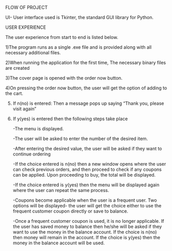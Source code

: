 FLOW OF PROJECT

UI- User interface used is Tkinter, the standard GUI library for
Python.

USER EXPERIENCE

The user experience from start to end is listed below. 

1)The program runs as a single .exe file and is provided along with
all necessary additional files.

2)When running the application for the first time, The necessary
binary files are created

3)The cover page is opened with the order now button.

4)On pressing the order now button, the user will get the option of
adding to the cart.

5) If n(no) is entered: Then a message pops up saying “Thank you,
please visit again”

6) If y(yes) is entered then the following steps take place

    -The menu is displayed.

    -The user will be asked to enter the number of the desired
     item.

    -After entering the desired value, the user will be asked if
     they want to continue ordering

    -If the choice entered is n(no) then a new window opens where
     the user can check previous orders, and then proceed to
     check if any coupons can be applied. Upon proceeding to buy,
     the total will be displayed.

    -If the choice entered is y(yes) then the menu will be
     displayed again where the user can repeat the same process.

    -Coupons become applicable when the user is a frequent user.
       Two options will be displayed- the user will get the choice
       either to use the frequent customer coupon directly or save
       to balance.
       
    -Once a frequent customer coupon is used, it is no longer
     applicable. If the user has saved money to balance then
     he/she will be asked if they want to use the money in the
     balance account. If the choice is n(no) then money will
     remain in the account. If the choice is y(yes) then the
     money in the balance account will be used.
